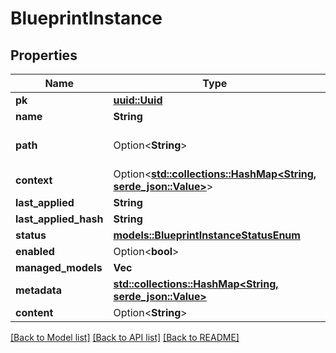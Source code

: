 # BlueprintInstance

## Properties

Name | Type | Description | Notes
------------ | ------------- | ------------- | -------------
**pk** | [**uuid::Uuid**](uuid::Uuid.md) |  | [readonly]
**name** | **String** |  | 
**path** | Option<**String**> |  | [optional][default to ]
**context** | Option<[**std::collections::HashMap<String, serde_json::Value>**](serde_json::Value.md)> |  | [optional]
**last_applied** | **String** |  | [readonly]
**last_applied_hash** | **String** |  | [readonly]
**status** | [**models::BlueprintInstanceStatusEnum**](BlueprintInstanceStatusEnum.md) |  | [readonly]
**enabled** | Option<**bool**> |  | [optional]
**managed_models** | **Vec<String>** |  | [readonly]
**metadata** | [**std::collections::HashMap<String, serde_json::Value>**](serde_json::Value.md) |  | [readonly]
**content** | Option<**String**> |  | [optional]

[[Back to Model list]](../README.md#documentation-for-models) [[Back to API list]](../README.md#documentation-for-api-endpoints) [[Back to README]](../README.md)



